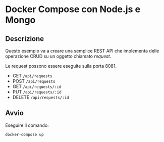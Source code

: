 # Docker Compose con Node.js e Mongo

## Descrizione
Questo esempio va a creare una semplice REST API che implementa delle operazione CRUD su un oggetto chiamato 
_request_. 

Le request possono essere eseguite sulla porta 8081.

* GET `/api/requests`
* POST `/api/requests`
* GET `/api/requests/:id`
* PUT `/api/requests/:id`
* DELETE `/api/requests/:id`

## Avvio

Eseguire il comando:

`docker-compose up`

